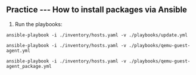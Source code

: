 ## Practice --- How to install packages via Ansible

1. Run the playbooks:
```
ansible-playbook -i ./inventory/hosts.yaml -v ./playbooks/update.yml
```
```
ansible-playbook -i ./inventory/hosts.yaml -v ./playbooks/qemu-guest-agent.yml
```
```
ansible-playbook -i ./inventory/hosts.yaml -v ./playbooks/qemu-guest-agent_package.yml
```
